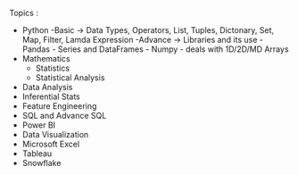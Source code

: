 Topics :
- Python
    -Basic -> Data Types, Operators, List, Tuples, Dictonary, Set, Map, Filter, Lamda Expression
    -Advance -> Libraries and its use
      - Pandas -  Series and DataFrames
      - Numpy - deals with 1D/2D/MD Arrays
- Mathematics
	- Statistics
	- Statistical Analysis
- Data Analysis
- Inferential Stats
- Feature Engineering
- SQL and Advance SQL
- Power BI
- Data Visualization
- Microsoft Excel
- Tableau
- Snowflake
